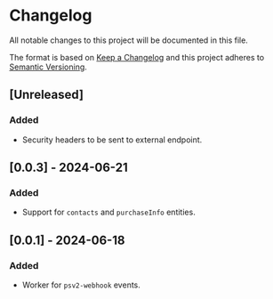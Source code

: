 # Changelog

All notable changes to this project will be documented in this file.

The format is based on [Keep a Changelog](http://keepachangelog.com/en/1.0.0/)
and this project adheres to [Semantic Versioning](http://semver.org/spec/v2.0.0.html).

## [Unreleased]

### Added

- Security headers to be sent to external endpoint.

## [0.0.3] - 2024-06-21

### Added

- Support for `contacts` and `purchaseInfo` entities.

## [0.0.1] - 2024-06-18

### Added

- Worker for `psv2-webhook` events.
